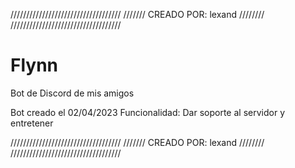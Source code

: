 ///////////////////////////////////
/////// CREADO POR: lexand ////////
///////////////////////////////////

# Flynn
Bot de Discord de mis amigos 

Bot creado el 02/04/2023
Funcionalidad: Dar soporte al servidor y entretener


///////////////////////////////////
/////// CREADO POR: lexand ////////
///////////////////////////////////
